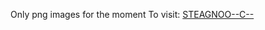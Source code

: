 Only png images for the moment
To visit: [STEAGNOO--C--](https://96d1-34-155-203-126.ngrok-free.app)
